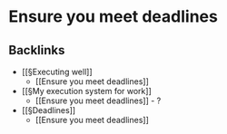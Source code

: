 # Ensure you meet deadlines

## Backlinks
* [[§Executing well]]
	* [[Ensure you meet deadlines]]
* [[§My execution system for work]]
	* [[Ensure you meet deadlines]] - ?
* [[§Deadlines]]
	* [[Ensure you meet deadlines]]

<!-- {BearID:9CC5A81E-94F9-4641-8B48-6C2A3B898B94-2669-00000D8F97C37A15} -->
